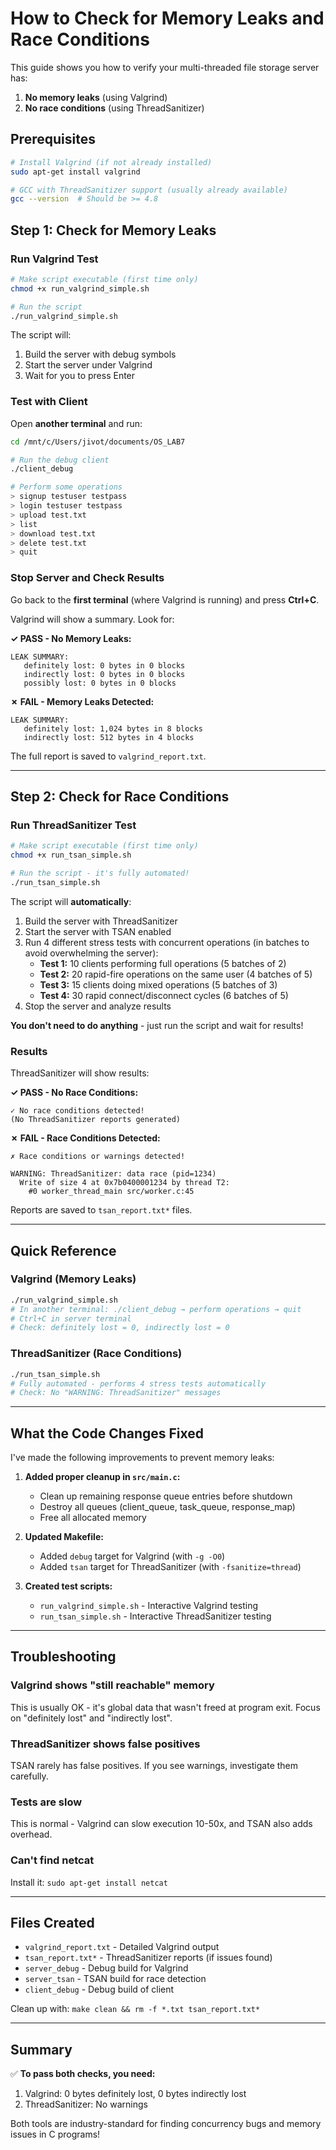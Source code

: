 # How to Check for Memory Leaks and Race Conditions

This guide shows you how to verify your multi-threaded file storage server has:
1. **No memory leaks** (using Valgrind)
2. **No race conditions** (using ThreadSanitizer)

## Prerequisites

```bash
# Install Valgrind (if not already installed)
sudo apt-get install valgrind

# GCC with ThreadSanitizer support (usually already available)
gcc --version  # Should be >= 4.8
```

## Step 1: Check for Memory Leaks

### Run Valgrind Test

```bash
# Make script executable (first time only)
chmod +x run_valgrind_simple.sh

# Run the script
./run_valgrind_simple.sh
```

The script will:
1. Build the server with debug symbols
2. Start the server under Valgrind
3. Wait for you to press Enter

### Test with Client

Open **another terminal** and run:

```bash
cd /mnt/c/Users/jivot/documents/OS_LAB7

# Run the debug client
./client_debug

# Perform some operations
> signup testuser testpass
> login testuser testpass  
> upload test.txt
> list
> download test.txt
> delete test.txt
> quit
```

### Stop Server and Check Results

Go back to the **first terminal** (where Valgrind is running) and press **Ctrl+C**.

Valgrind will show a summary. Look for:

**✓ PASS - No Memory Leaks:**
```
LEAK SUMMARY:
   definitely lost: 0 bytes in 0 blocks
   indirectly lost: 0 bytes in 0 blocks
   possibly lost: 0 bytes in 0 blocks
```

**✗ FAIL - Memory Leaks Detected:**
```
LEAK SUMMARY:
   definitely lost: 1,024 bytes in 8 blocks
   indirectly lost: 512 bytes in 4 blocks
```

The full report is saved to `valgrind_report.txt`.

---

## Step 2: Check for Race Conditions

### Run ThreadSanitizer Test

```bash
# Make script executable (first time only)
chmod +x run_tsan_simple.sh

# Run the script - it's fully automated!
./run_tsan_simple.sh
```

The script will **automatically**:
1. Build the server with ThreadSanitizer
2. Start the server with TSAN enabled
3. Run 4 different stress tests with concurrent operations (in batches to avoid overwhelming the server):
   - **Test 1:** 10 clients performing full operations (5 batches of 2)
   - **Test 2:** 20 rapid-fire operations on the same user (4 batches of 5)
   - **Test 3:** 15 clients doing mixed operations (5 batches of 3)
   - **Test 4:** 30 rapid connect/disconnect cycles (6 batches of 5)
4. Stop the server and analyze results

**You don't need to do anything** - just run the script and wait for results!

### Results

ThreadSanitizer will show results:

**✓ PASS - No Race Conditions:**
```
✓ No race conditions detected!
(No ThreadSanitizer reports generated)
```

**✗ FAIL - Race Conditions Detected:**
```
✗ Race conditions or warnings detected!

WARNING: ThreadSanitizer: data race (pid=1234)
  Write of size 4 at 0x7b0400001234 by thread T2:
    #0 worker_thread_main src/worker.c:45
```

Reports are saved to `tsan_report.txt*` files.

---

## Quick Reference

### Valgrind (Memory Leaks)
```bash
./run_valgrind_simple.sh
# In another terminal: ./client_debug → perform operations → quit
# Ctrl+C in server terminal
# Check: definitely lost = 0, indirectly lost = 0
```

### ThreadSanitizer (Race Conditions)
```bash
./run_tsan_simple.sh
# Fully automated - performs 4 stress tests automatically
# Check: No "WARNING: ThreadSanitizer" messages
```

---

## What the Code Changes Fixed

I've made the following improvements to prevent memory leaks:

1. **Added proper cleanup in `src/main.c`:**
   - Clean up remaining response queue entries before shutdown
   - Destroy all queues (client_queue, task_queue, response_map)
   - Free all allocated memory

2. **Updated Makefile:**
   - Added `debug` target for Valgrind (with `-g -O0`)
   - Added `tsan` target for ThreadSanitizer (with `-fsanitize=thread`)

3. **Created test scripts:**
   - `run_valgrind_simple.sh` - Interactive Valgrind testing
   - `run_tsan_simple.sh` - Interactive ThreadSanitizer testing

---

## Troubleshooting

### Valgrind shows "still reachable" memory
This is usually OK - it's global data that wasn't freed at program exit. Focus on "definitely lost" and "indirectly lost".

### ThreadSanitizer shows false positives
TSAN rarely has false positives. If you see warnings, investigate them carefully.

### Tests are slow
This is normal - Valgrind can slow execution 10-50x, and TSAN also adds overhead.

### Can't find netcat
Install it: `sudo apt-get install netcat`

---

## Files Created

- `valgrind_report.txt` - Detailed Valgrind output
- `tsan_report.txt*` - ThreadSanitizer reports (if issues found)
- `server_debug` - Debug build for Valgrind
- `server_tsan` - TSAN build for race detection
- `client_debug` - Debug build of client

Clean up with: `make clean && rm -f *.txt tsan_report.txt*`

---

## Summary

✅ **To pass both checks, you need:**
1. Valgrind: 0 bytes definitely lost, 0 bytes indirectly lost
2. ThreadSanitizer: No warnings

Both tools are industry-standard for finding concurrency bugs and memory issues in C programs!
